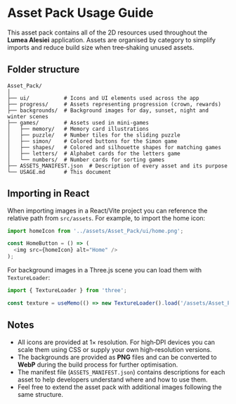 # Asset Pack Usage Guide

This asset pack contains all of the 2D resources used throughout the **Lumea Alesiei** application.  Assets are organised by category to simplify imports and reduce build size when tree‑shaking unused assets.

## Folder structure

```
Asset_Pack/
│
├── ui/           # Icons and UI elements used across the app
├── progress/     # Assets representing progression (crown, rewards)
├── backgrounds/  # Background images for day, sunset, night and winter scenes
├── games/        # Assets used in mini‑games
│   ├── memory/   # Memory card illustrations
│   ├── puzzle/   # Number tiles for the sliding puzzle
│   ├── simon/    # Colored buttons for the Simon game
│   ├── shapes/   # Colored and silhouette shapes for matching games
│   ├── letters/  # Alphabet cards for the letters game
│   └── numbers/  # Number cards for sorting games
├── ASSETS_MANIFEST.json  # Description of every asset and its purpose
└── USAGE.md      # This document
```

## Importing in React

When importing images in a React/Vite project you can reference the relative path from `src/assets`.  For example, to import the home icon:

```javascript
import homeIcon from '../assets/Asset_Pack/ui/home.png';

const HomeButton = () => (
  <img src={homeIcon} alt="Home" />
);
```

For background images in a Three.js scene you can load them with `TextureLoader`:

```javascript
import { TextureLoader } from 'three';

const texture = useMemo(() => new TextureLoader().load('/assets/Asset_Pack/backgrounds/day.png'), []);
```

## Notes

- All icons are provided at 1× resolution.  For high‑DPI devices you can scale them using CSS or supply your own high‑resolution versions.
- The backgrounds are provided as **PNG** files and can be converted to **WebP** during the build process for further optimisation.
- The manifest file (`ASSETS_MANIFEST.json`) contains descriptions for each asset to help developers understand where and how to use them.
- Feel free to extend the asset pack with additional images following the same structure.